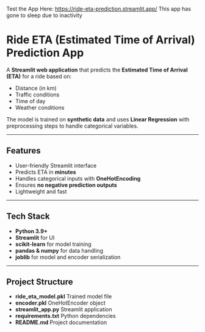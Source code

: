 Test the App Here: https://ride-eta-prediction.streamlit.app/  This app has gone to sleep due to inactivity

# Ride ETA (Estimated Time of Arrival) Prediction App

A **Streamlit web application** that predicts the **Estimated Time of Arrival (ETA)** for a ride based on:
- Distance (in km)
- Traffic conditions
- Time of day
- Weather conditions

The model is trained on **synthetic data** and uses **Linear Regression** with preprocessing steps to handle categorical variables.

---

## Features
- User-friendly Streamlit interface
- Predicts ETA in **minutes**
- Handles categorical inputs with **OneHotEncoding**
- Ensures **no negative prediction outputs**
- Lightweight and fast

---

## Tech Stack
- **Python 3.9+**
- **Streamlit** for UI
- **scikit-learn** for model training
- **pandas & numpy** for data handling
- **joblib** for model and encoder serialization

---

## Project Structure
- **ride_eta_model.pkl** Trained model file
- **encoder.pkl** OneHotEncoder object
- **streamlit_app.py** Streamlit application
- **requirements.txt** Python dependencies
- **README.md** Project documentation
